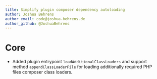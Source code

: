```yaml
---
title: Simplify plugin composer dependency autoloading
author: Joshua Behrens
author_email: code@joshua-behrens.de
author_github: @JoshuaBehrens
---
```

# Core
* Added plugin entrypoint `loadAdditionalClassLoaders` and support method `appendClassLoaderFile` for loading additionally required PHP files composer class loaders.
